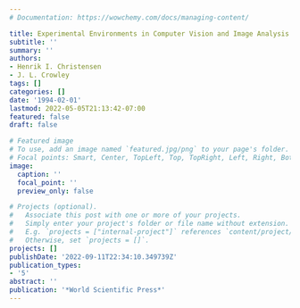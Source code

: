 ```yaml
---
# Documentation: https://wowchemy.com/docs/managing-content/

title: Experimental Environments in Computer Vision and Image Analysis
subtitle: ''
summary: ''
authors:
- Henrik I. Christensen
- J. L. Crowley
tags: []
categories: []
date: '1994-02-01'
lastmod: 2022-05-05T21:13:42-07:00
featured: false
draft: false

# Featured image
# To use, add an image named `featured.jpg/png` to your page's folder.
# Focal points: Smart, Center, TopLeft, Top, TopRight, Left, Right, BottomLeft, Bottom, BottomRight.
image:
  caption: ''
  focal_point: ''
  preview_only: false

# Projects (optional).
#   Associate this post with one or more of your projects.
#   Simply enter your project's folder or file name without extension.
#   E.g. `projects = ["internal-project"]` references `content/project/deep-learning/index.md`.
#   Otherwise, set `projects = []`.
projects: []
publishDate: '2022-09-11T22:34:10.349739Z'
publication_types:
- '5'
abstract: ''
publication: '*World Scientific Press*'
---
```

